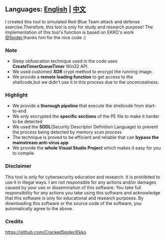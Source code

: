 ## Languages: [English](README.md) | [中文](README_zh.md)

I created this tool to simulated Red-Blue Team attack and defense exercise.Therefore, this tool is only for study and research purpose!
The implementation of this tool's function is based on EKKO's work [@5pider](https://github.com/Cracked5pider/Ekko),thanks him for the nice code :)

### Note
- Sleep obfuscation technique used in the code uses **CreateTimerQueueTimer** Win32 API.
- We used customed **XOR** crypt method to encrypt the running image.
- We provide a **remote loading function** to get access to the shellcode,but we didn't use it in this process due to the unconcealness.

### Highlight
- We provide a **thorough pipeline** that execute the shellcode from start-to-end
- We only encrypted the **specific sections** of the PE file to make it harder to be detected
- We used the **SDDL**(Security Descriptor Definition Language) to prevent the process being detected by memory scan process
- The technique is proved to be efficient and reliable that can **bypass the mainstream anti-virus app**
- We provide the **whole Visual Studio Project** which makes it easy for you to compile

### Disclaimer
This tool is only for cybersecurity education and research. It is prohibited to use it in illegal ways. I am not responsible for any actions and/or damages caused by your use or dissemination of this software. You take full responsibility for any actions you take using this software and acknowledge that this software is only for educational and research purposes. By downloading this software or the source code of the software, you automatically agree to the above.

### Credits
https://github.com/Cracked5pider/Ekko